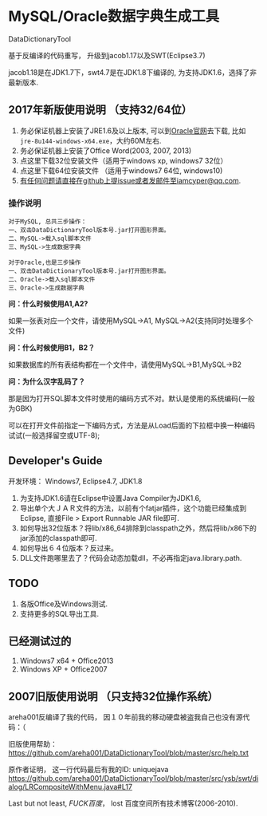 MySQL/Oracle数据字典生成工具
==================
DataDictionaryTool 

基于反编译的代码重写， 升级到jacob1.17以及SWT(Eclipse3.7)

jacob1.18是在JDK1.7下，swt4.7是在JDK1.8下编译的, 为支持JDK1.6，选择了非最新版本.

## 2017年新版使用说明 （支持32/64位）

1. 务必保证机器上安装了JRE1.6及以上版本, 可以到[Oracle官网](http://www.oracle.com/technetwork/java/javase/downloads)去下载, 比如`jre-8u144-windows-x64.exe`，大约60M左右.
2. 务必保证机器上安装了Office Word(2003, 2007, 2013)
3. 点这里下载32位安装文件（适用于windows xp, windows7 32位）
4. 点这里下载64位安装文件 （适用于windows7 64位, windows10)
5. 有任何问题请直接在github上提issue或者发邮件至iamcyper@qq.com. 

### 操作说明

	对于MySQL, 总共三步操作：
	一、双击DataDictionaryTool版本号.jar打开图形界面。
	二、MySQL->载入sql脚本文件
	三、MySQL->生成数据字典
	
	对于Oracle,也是三步操作
	一、双击DataDictionaryTool版本号.jar打开图形界面。
	二、Oracle->载入sql脚本文件
	三、Oracle->生成数据字典


**问：什么时候使用A1,A2?**

如果一张表对应一个文件，请使用MySQL->A1, MySQL->A2(支持同时处理多个文件)

**问：什么时候使用B1，B2？**

如果数据库的所有表结构都在一个文件中，请使用MySQL->B1,MySQL->B2

**问：为什么汉字乱码了？**

那是因为打开SQL脚本文件时使用的编码方式不对。默认是使用的系统编码(一般为GBK) 

可以在打开文件前指定一下编码方式，方法是从Load后面的下拉框中换一种编码试试(一般选择留空或UTF-8);

## Developer's Guide
开发环境： Windows7, Eclipse4.7, JDK1.8

1. 为支持JDK1.6请在Eclipse中设置Java Compiler为JDK1.6, 
2. 导出单个大ＪＡＲ文件的方法，以前有个fatjar插件，这个功能已经集成到Eclipse, 直接File > Export Runnable JAR file即可.
3. 如何导出32位版本？将lib/x86_64排除到classpath之外，然后将lib/x86下的jar添加的classpath即可.
4. 如何导出６４位版本？反过来。
5. DLL文件跑哪里去了？代码会动态加载dll，不必再指定java.library.path.

## TODO
1. 各版Office及Windows测试.
2. 支持更多的SQL导出工具.

## 已经测试过的
1. Windows7 x64 + Office2013
2. Windows XP + Office2007

## 2007旧版使用说明 （只支持32位操作系统）
areha001反编译了我的代码， 因１０年前我的移动硬盘被盗我自己也没有源代码：（

旧版使用帮助：
https://github.com/areha001/DataDictionaryTool/blob/master/src/help.txt

原作者证明， 这一行代码最后有我的ID: uniquejava
https://github.com/areha001/DataDictionaryTool/blob/master/src/ysb/swt/dialog/LRCompositeWithMenu.java#L17

Last but not least, *FUCK百度*， lost 百度空间所有技术博客(2006-2010).
